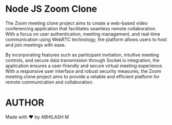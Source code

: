 # Node JS Zoom Clone

The Zoom meeting clone project aims to create a web-based video conferencing application that facilitates seamless remote collaboration. With a focus on user authentication, meeting management, and real-time communication using WebRTC technology, the platform allows users to host and join meetings with ease. 

By incorporating features such as participant invitation, intuitive meeting controls, and secure data transmission through Socket.io integration, the application ensures a user-friendly and secure virtual meeting experience. With a responsive user interface and robust security measures, the Zoom meeting clone project aims to provide a reliable and efficient platform for remote communication and collaboration.
# AUTHOR
Made with :heart: by ABHILASH M

